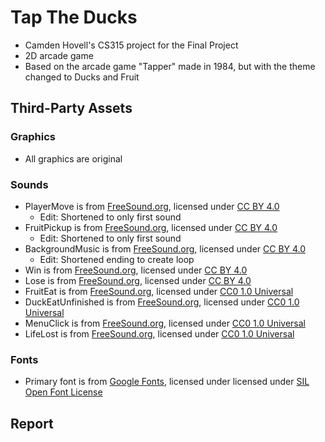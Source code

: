 # Tap The Ducks

 - Camden Hovell's CS315 project for the Final Project
 - 2D arcade game
 - Based on the arcade game "Tapper" made in 1984, but with the theme changed to Ducks and Fruit

## Third-Party Assets

 ### Graphics
 - All graphics are original

 ### Sounds
 - PlayerMove is from [FreeSound.org](https://freesound.org/people/sample_able/sounds/744578/), licensed under [CC BY 4.0](https://creativecommons.org/licenses/by/4.0/)
   - Edit: Shortened to only first sound
 - FruitPickup is from [FreeSound.org](https://freesound.org/people/sample_able/sounds/744577/), licensed under [CC BY 4.0](https://creativecommons.org/licenses/by/4.0/)
   - Edit: Shortened to only first sound
 - BackgroundMusic is from [FreeSound.org](https://freesound.org/people/ZHR%C3%98/sounds/668879/), licensed under [CC BY 4.0](https://creativecommons.org/licenses/by/4.0/)
   - Edit: Shortened ending to create loop
 - Win is from [FreeSound.org](https://freesound.org/people/LittleRobotSoundFactory/sounds/270333/), licensed under [CC BY 4.0](https://creativecommons.org/licenses/by/4.0/)
 - Lose is from [FreeSound.org](https://freesound.org/people/alanmcki/sounds/400581/), licensed under [CC BY 4.0](https://creativecommons.org/licenses/by/4.0/)
 - FruitEat is from [FreeSound.org](https://freesound.org/people/jeckkech/sounds/391659/), licensed under [CC0 1.0 Universal](https://creativecommons.org/publicdomain/zero/1.0/)
 - DuckEatUnfinished is from [FreeSound.org](https://freesound.org/people/lulyc/sounds/346116/), licensed under [CC0 1.0 Universal](https://creativecommons.org/publicdomain/zero/1.0/)
 - MenuClick is from [FreeSound.org](https://freesound.org/people/CJspellsfish/sounds/727650/), licensed under [CC0 1.0 Universal](https://creativecommons.org/publicdomain/zero/1.0/)
 - LifeLost is from [FreeSound.org](https://freesound.org/people/suntemple/sounds/253174/), licensed under [CC0 1.0 Universal](https://creativecommons.org/publicdomain/zero/1.0/)

 ### Fonts
 - Primary font is from [Google Fonts](https://fonts.google.com/specimen/Jersey+10?preview.text=Tap%20The%20Ducks%20123&query=jersey&lang=en_Latn&script=Latn&categoryFilters=Appearance:%2FTheme%2FPixel), licensed under licensed under [SIL Open Font License](https://openfontlicense.org/open-font-license-official-text/)
 
 
## Report
